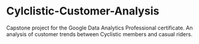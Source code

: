 # Cylclistic-Customer-Analysis
Capstone project for the Google Data Analytics Professional certificate. An analysis of customer trends between Cyclistic members and casual riders.
